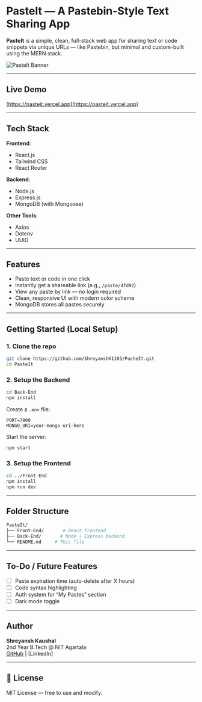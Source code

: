 #  PasteIt — A Pastebin-Style Text Sharing App

**PasteIt** is a simple, clean, full-stack web app for sharing text or code snippets via unique URLs — like Pastebin, but minimal and custom-built using the MERN stack.

![PasteIt Banner](https://your-screenshot-link-or-banner.png)

---

##  Live Demo
 [https://pasteit.vercel.app](https://pasteit.vercel.app)

---

##  Tech Stack

**Frontend**:
- React.js
- Tailwind CSS
- React Router

**Backend**:
- Node.js
- Express.js
- MongoDB (with Mongoose)

**Other Tools**:
- Axios
- Dotenv
- UUID

---

##  Features

-  Paste text or code in one click
-  Instantly get a shareable link (e.g., `/paste/4fd92`)
-  View any paste by link — no login required
-  Clean, responsive UI with modern color scheme
-  MongoDB stores all pastes securely

---

##  Getting Started (Local Setup)

### 1. Clone the repo

```bash
git clone https://github.com/ShreyanshK1103/PasteIt.git
cd PasteIt
```

### 2. Setup the Backend

```bash
cd Back-End
npm install
```

Create a `.env` file:

```env
PORT=7000
MONGO_URI=your-mongo-uri-here
```

Start the server:

```bash
npm start
```

### 3. Setup the Frontend

```bash
cd ../Front-End
npm install
npm run dev
```

---

##  Folder Structure

```bash
PasteIt/
├── Front-End/       # React frontend
├── Back-End/       # Node + Express backend
└── README.md     # This file
```

---

##  To-Do / Future Features

- [ ] Paste expiration time (auto-delete after X hours)
- [ ] Code syntax highlighting
- [ ] Auth system for “My Pastes” section
- [ ] Dark mode toggle

---

##  Author

**Shreyansh Kaushal**  
2nd Year B.Tech @ NIT Agartala  
 [GitHub](https://github.com/ShreyanshK1103) | [LinkedIn] 

---

## 📝 License

MIT License — free to use and modify.
